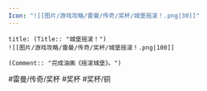 ```yaml
---
Icon: "![[图片/游戏攻略/雷曼/传奇/奖杯/城堡摇滚！.png|30]]"
---
```

```ad-common-bronze-trophy
title: (Title:: "城堡摇滚！")
![[图片/游戏攻略/雷曼/传奇/奖杯/城堡摇滚！.png|100]]

(Comment:: "完成油画《摇滚城堡》。")
```

#雷曼/传奇/奖杯 #奖杯 #奖杯/铜
